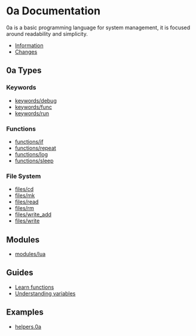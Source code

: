 # 0a Documentation
0a is a basic programming language for system management, it is focused around readability and simplicity. 

- [Information](/https://0aoq.github.io/0aInterpreter/https://0aoq.github.io/0aInterpreter/index.html?md/info.md)
- [Changes](/https://0aoq.github.io/0aInterpreter/https://0aoq.github.io/0aInterpreter/index.html?md/changelog.md)

## 0a Types

### Keywords

- [keywords/debug](/https://0aoq.github.io/0aInterpreter/https://0aoq.github.io/0aInterpreter/index.html?md/api/keywords/debug.md)
- [keywords/func](/https://0aoq.github.io/0aInterpreter/https://0aoq.github.io/0aInterpreter/index.html?md/api/keywords/func.md)
- [keywords/run](/https://0aoq.github.io/0aInterpreter/https://0aoq.github.io/0aInterpreter/index.html?md/api/keywords/run.md)

### Functions

- [functions/if](/https://0aoq.github.io/0aInterpreter/https://0aoq.github.io/0aInterpreter/index.html?md/api/functions/if.md)
- [functions/repeat](/https://0aoq.github.io/0aInterpreter/https://0aoq.github.io/0aInterpreter/index.html?md/api/functions/repeat.md)
- [functions/log](/https://0aoq.github.io/0aInterpreter/https://0aoq.github.io/0aInterpreter/index.html?md/api/functions/log.md)
- [functions/sleep](/https://0aoq.github.io/0aInterpreter/https://0aoq.github.io/0aInterpreter/index.html?md/api/functions/sleep.md)

### File System

- [files/cd](/https://0aoq.github.io/0aInterpreter/https://0aoq.github.io/0aInterpreter/index.html?md/api/files/cd.md)
- [files/mk](/https://0aoq.github.io/0aInterpreter/https://0aoq.github.io/0aInterpreter/index.html?md/api/files/mk.md)
- [files/read](/https://0aoq.github.io/0aInterpreter/https://0aoq.github.io/0aInterpreter/index.html?md/api/files/read.md)
- [files/rm](/https://0aoq.github.io/0aInterpreter/https://0aoq.github.io/0aInterpreter/index.html?md/api/files/rm.md)
- [files/write_add](/https://0aoq.github.io/0aInterpreter/https://0aoq.github.io/0aInterpreter/index.html?md/api/files/write_add.md)
- [files/write](/https://0aoq.github.io/0aInterpreter/https://0aoq.github.io/0aInterpreter/index.html?md/api/files/write.md)

## Modules

- [modules/lua](/https://0aoq.github.io/0aInterpreter/https://0aoq.github.io/0aInterpreter/index.html?md/api/modules/lua.md)

## Guides

- [Learn functions](/https://0aoq.github.io/0aInterpreter/https://0aoq.github.io/0aInterpreter/index.html?md/guides/learnfunc.md)
- [Understanding variables](/https://0aoq.github.io/0aInterpreter/https://0aoq.github.io/0aInterpreter/index.html?md/guides/variables.md)

## Examples

- [helpers.0a](/https://0aoq.github.io/0aInterpreter/https://0aoq.github.io/0aInterpreter/index.html?md/examples/helpers.md)

<br><br>